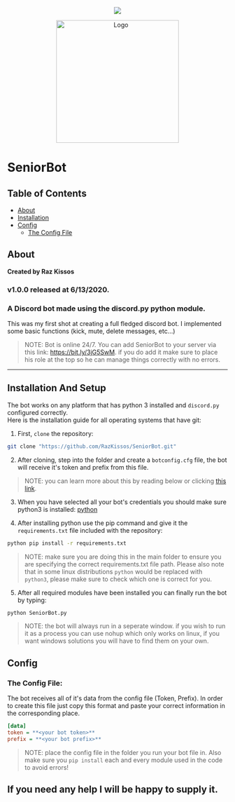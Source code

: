 <p align="center">
  <a href="https://github.com/RazKissos/SeniorBot">
    <img align="center" src="https://github-readme-stats.vercel.app/api/pin/?username=razkissos&repo=seniorbot&theme=dracula" />
  </a>
</p>

<p align="center">
  <a href="https://github.com/RazKissos/SeniorBot">
    <img src="https://cdn.discordapp.com/attachments/591367551892586635/809495742414192670/Profile_Photo_Ubisoft.png" alt="Logo" width="280" height="280">
  </a>
</p>

# SeniorBot

## Table of Contents

* [About](#about)
* [Installation](#installation-and-setup)
* [Config](#config)
  * [The Config File](#the-config-file)


## About
**Created by Raz Kissos**
### v1.0.0 released at 6/13/2020.
### A Discord bot made using the discord.py python module.

This was my first shot at creating a full fledged discord bot.
I implemented some basic functions (kick, mute, delete messages, etc...)
>NOTE: Bot is online 24/7. You can add SeniorBot to your server via this link: https://bit.ly/3jG5SwM. if you do add it make sure to place his role at the top so he can manage things correctly with no errors.

****

## Installation And Setup
The bot works on any platform that has python 3 installed and `discord.py` configured correctly.  
Here is the installation guide for all operating systems that have git:

1. First, `clone` the repository:
```sh
git clone "https://github.com/RazKissos/SeniorBot.git"
```

2. After cloning, step into the folder and create a `botconfig.cfg` file, the bot will receive it's token and prefix from this file.
> NOTE: you can learn more about this by reading below or clicking [this link](#config).

3. When you have selected all your bot's credentials you should make sure python3 is installed: [python](https://www.python.org/downloads/)

4. After installing python use the pip command and give it the `requirements.txt` file included with the repository:
```sh
python pip install -r requirements.txt
```
> NOTE: make sure you are doing this in the main folder to ensure you are specifying the correct requirements.txt file path. Please also note that in some linux distributions `python` would be replaced with `python3`, please make sure to check which one is correct for you.

5. After all required modules have been installed you can finally run the bot by typing:
```sh
python SeniorBot.py
```
> NOTE: the bot will always run in a seperate window. if you wish to run it as a process you can use nohup which only works on linux, if you want windows solutions you will have to find them on your own.

## Config
### The Config File:
The bot receives all of it's data from the config file (Token, Prefix). In order to create this file just copy this format and paste your correct information in the corresponding place.
```cfg
[data]
token = **<your bot token>**
prefix = **<your bot prefix>**
```
>NOTE: place the config file in the folder you run your bot file in. Also make sure you `pip install` each and every module used in the code to avoid errors!

## If you need any help I will be happy to supply it.
